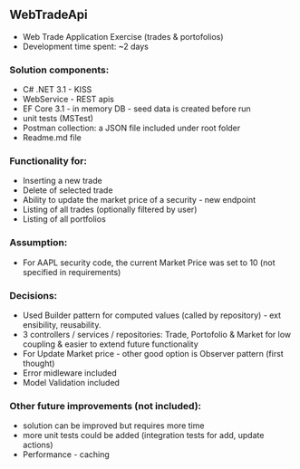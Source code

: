 ﻿## WebTradeApi
- Web Trade Application Exercise (trades & portofolios)
- Development time spent: ~2 days
  
### Solution components:  
- C# .NET 3.1 - KISS
- WebService - REST apis
- EF Core 3.1 - in memory DB - seed data is created before run
- unit tests (MSTest)
- Postman collection: a JSON file included under root folder
- Readme.md file

### Functionality for:  
- Inserting a new trade
- Delete of selected trade
- Ability to update the market price of a security - new endpoint
- Listing of all trades (optionally filtered by user)
- Listing of all portfolios

### Assumption:
- For AAPL security code, the current Market Price was set to 10 (not specified in requirements)

### Decisions:
- Used Builder pattern for computed values (called by repository) - ext ensibility, reusability. 
- 3 controllers / services / repositories: Trade, Portofolio & Market for low coupling & easier to extend future functionality
- For Update Market price - other good option is Observer pattern (first thought)
- Error midleware included
- Model Validation included

### Other future improvements (not included):
- solution can be improved but requires more time
- more unit tests could be added (integration tests for add, update actions)
- Performance - caching
